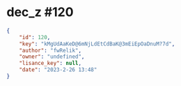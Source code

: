 
# dec_z #120
                
```JSON
{
    "id": 120,
    "key": "kMgUdAaKeD@6mNjLdEtCdBaK@3mEiEpOaDnuM?7d",
    "author": "fwRelik",
    "owner": "undefined",
    "lisance_key": null,
    "date": "2023-2-26 13:48"
}
```
    
